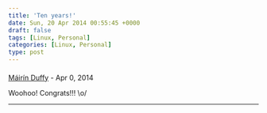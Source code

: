 ```yaml
---
title: 'Ten years!'
date: Sun, 20 Apr 2014 00:55:45 +0000
draft: false
tags: [Linux, Personal]
categories: [Linux, Personal]
type: post
---
```



#### 
[Máirín Duffy](http://blog.linuxgrrl.com "mairin@linuxgrrl.com") - <time datetime="2014-04-20 21:50:15">Apr 0, 2014</time>

Woohoo! Congrats!!! \\o/
<hr />
